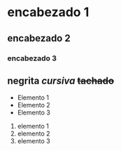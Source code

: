 # encabezado 1
## encabezado 2
### encabezado 3

**negrita**
*cursiva*
~~tachado~~
---

- Elemento 1
- Elemento 2
- Elemento 3

1. elemento 1
2. elemento 2
3. elemento 3  
